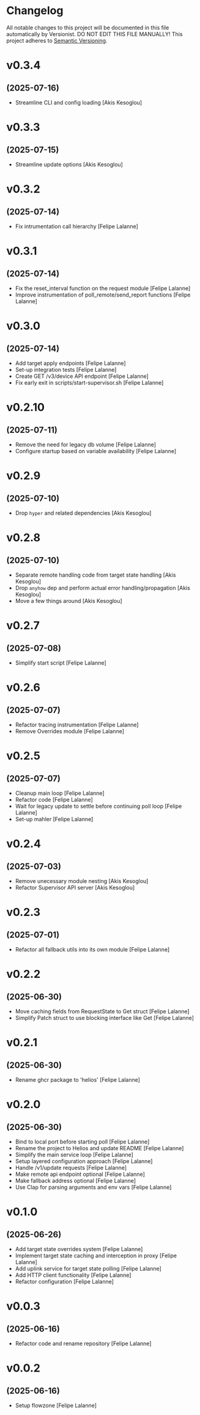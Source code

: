 # Changelog

All notable changes to this project will be documented in this file
automatically by Versionist. DO NOT EDIT THIS FILE MANUALLY!
This project adheres to [Semantic Versioning](http://semver.org/).

# v0.3.4
## (2025-07-16)

* Streamline CLI and config loading [Akis Kesoglou]

# v0.3.3
## (2025-07-15)

* Streamline update options [Akis Kesoglou]

# v0.3.2
## (2025-07-14)

* Fix intrumentation call hierarchy [Felipe Lalanne]

# v0.3.1
## (2025-07-14)

* Fix the reset_interval function on the request module [Felipe Lalanne]
* Improve instrumentation of poll_remote/send_report functions [Felipe Lalanne]

# v0.3.0
## (2025-07-14)

* Add target apply endpoints [Felipe Lalanne]
* Set-up integration tests [Felipe Lalanne]
* Create GET /v3/device API endpoint [Felipe Lalanne]
* Fix early exit in scripts/start-supervisor.sh [Felipe Lalanne]

# v0.2.10
## (2025-07-11)

* Remove the need for legacy db volume [Felipe Lalanne]
* Configure startup based on variable availability [Felipe Lalanne]

# v0.2.9
## (2025-07-10)

* Drop `hyper` and related dependencies [Akis Kesoglou]

# v0.2.8
## (2025-07-10)

* Separate remote handling code from target state handling [Akis Kesoglou]
* Drop `anyhow` dep and perform actual error handling/propagation [Akis Kesoglou]
* Move a few things around [Akis Kesoglou]

# v0.2.7
## (2025-07-08)

* Simplify start script [Felipe Lalanne]

# v0.2.6
## (2025-07-07)

* Refactor tracing instrumentation [Felipe Lalanne]
* Remove Overrides module [Felipe Lalanne]

# v0.2.5
## (2025-07-07)

* Cleanup main loop [Felipe Lalanne]
* Refactor code [Felipe Lalanne]
* Wait for legacy update to settle before continuing poll loop [Felipe Lalanne]
* Set-up mahler [Felipe Lalanne]

# v0.2.4
## (2025-07-03)

* Remove unecessary module nesting [Akis Kesoglou]
* Refactor Supervisor API server [Akis Kesoglou]

# v0.2.3
## (2025-07-01)

* Refactor all fallback utils into its own module [Felipe Lalanne]

# v0.2.2
## (2025-06-30)

* Move caching fields from RequestState to Get struct [Felipe Lalanne]
* Simplify Patch struct to use blocking interface like Get [Felipe Lalanne]

# v0.2.1
## (2025-06-30)

* Rename ghcr package to 'helios' [Felipe Lalanne]

# v0.2.0
## (2025-06-30)

* Bind to local port before starting poll [Felipe Lalanne]
* Rename the project to Helios and update README [Felipe Lalanne]
* Simplify the main service loop [Felipe Lalanne]
* Setup layered configuration approach [Felipe Lalanne]
* Handle /v1/update requests [Felipe Lalanne]
* Make remote api endpoint optional [Felipe Lalanne]
* Make fallback address optional [Felipe Lalanne]
* Use Clap for parsing arguments and env vars [Felipe Lalanne]

# v0.1.0
## (2025-06-26)

* Add target state overrides system [Felipe Lalanne]
* Implement target state caching and interception in proxy [Felipe Lalanne]
* Add uplink service for target state polling [Felipe Lalanne]
* Add HTTP client functionality [Felipe Lalanne]
* Refactor configuration [Felipe Lalanne]

# v0.0.3
## (2025-06-16)

* Refactor code and rename repository [Felipe Lalanne]

# v0.0.2
## (2025-06-16)

* Setup flowzone [Felipe Lalanne]

